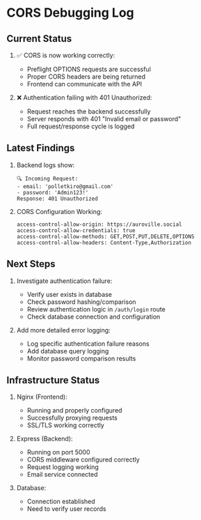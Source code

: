 # CORS Debugging Log

## Current Status
1. ✅ CORS is now working correctly:
   - Preflight OPTIONS requests are successful
   - Proper CORS headers are being returned
   - Frontend can communicate with the API

2. ❌ Authentication failing with 401 Unauthorized:
   - Request reaches the backend successfully
   - Server responds with 401 "Invalid email or password"
   - Full request/response cycle is logged

## Latest Findings
1. Backend logs show:
   ```
   🔍 Incoming Request:
   - email: 'polletkiro@gmail.com'
   - password: 'Admin123!'
   Response: 401 Unauthorized
   ```

2. CORS Configuration Working:
   ```
   access-control-allow-origin: https://auroville.social
   access-control-allow-credentials: true
   access-control-allow-methods: GET,POST,PUT,DELETE,OPTIONS
   access-control-allow-headers: Content-Type,Authorization
   ```

## Next Steps
1. Investigate authentication failure:
   - Verify user exists in database
   - Check password hashing/comparison
   - Review authentication logic in `/auth/login` route
   - Check database connection and configuration

2. Add more detailed error logging:
   - Log specific authentication failure reasons
   - Add database query logging
   - Monitor password comparison results

## Infrastructure Status
1. Nginx (Frontend):
   - Running and properly configured
   - Successfully proxying requests
   - SSL/TLS working correctly

2. Express (Backend):
   - Running on port 5000
   - CORS middleware configured correctly
   - Request logging working
   - Email service connected

3. Database:
   - Connection established
   - Need to verify user records